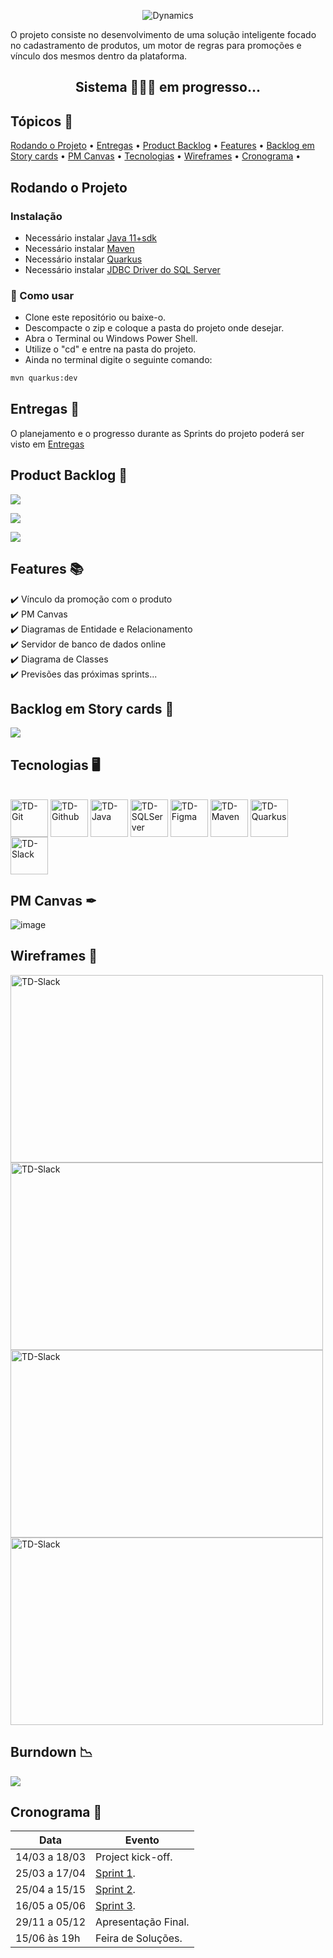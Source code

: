 <p align="center"> <img src="./Docs/LOGO/Dynamics_LOGO_README.png" alt="Dynamics" class="center"/> </p>

O projeto consiste no desenvolvimento de uma solução inteligente focado no cadastramento de produtos, um motor de regras para promoções e vínculo dos mesmos dentro da plataforma.


<h2 align="center">Sistema 👨🏻‍💻 em progresso...</h2>


<h2>Tópicos 🏁</h2>  

<p>
<a href="#rodando-o-projeto">Rodando o Projeto</a> •
<a href="#entregas-">Entregas</a> •
<a href="#product-backlog-">Product Backlog</a> •
<a href="#features-">Features</a> •
<a href="#backlog-em-story-cards-">Backlog em Story cards</a> •
<a href="#pm-canvas-">PM Canvas</a> •
<a href="#tecnologias-">Tecnologias</a> •
<a href="#wireframes-">Wireframes</a> •
<a href="#cronograma-">Cronograma</a> •
</p>


## Rodando o Projeto

<h3>Instalação</h3>  


- Necessário instalar [Java 11+sdk](https://www.oracle.com/java/technologies/javase/jdk11-archive-downloads.html)
- Necessário instalar [Maven](https://maven.apache.org/download.cgi/)
- Necessário instalar [Quarkus](https://quarkus.io/)
- Necessário instalar [JDBC Driver do SQL Server](https://docs.microsoft.com/pt-br/sql/connect/jdbc/download-microsoft-jdbc-driver-for-sql-server)


<h3>🎲 Como usar</h3>  


- Clone este repositório ou baixe-o.
- Descompacte o zip e coloque a pasta do projeto onde desejar.
- Abra o Terminal ou Windows Power Shell.
- Utilize o "cd" e entre na pasta do projeto.
- Ainda no terminal digite o seguinte comando:
```bash
mvn quarkus:dev
```


## Entregas 💎


O planejamento e o progresso durante as Sprints do projeto poderá ser visto em [Entregas](https://github.com/TudoDigital/Dynamics/wiki/Entregas)
<br>

## Product Backlog 📝 

<a href="https://github.com/TudoDigital/Dynamics/projects/1#column-18423006" target="_blank"><img src="https://img.shields.io/badge/SPRINT-1-blue?style=for-the-badge" target="_blank"></a>

<a href="https://github.com/TudoDigital/Dynamics/projects/1#column-18231431" target="_blank"><img src="https://img.shields.io/badge/SPRINT-2-blue?style=for-the-badge" target="_blank"></a>

<a href="https://github.com/TudoDigital/Dynamics/projects/1#column-18444381" target="_blank"><img src="https://img.shields.io/badge/SPRINT-3-blue?style=for-the-badge" target="_blank"></a>


## Features 📚


✔️ Vínculo da promoção com o produto  
✔️ PM Canvas  
✔️ Diagramas de Entidade e Relacionamento   
✔️ Servidor de banco de dados online  
✔️ Diagrama de Classes  
✔️ Previsões das próximas sprints...


## Backlog em Story cards 🧮 


<a href="https://github.com/TudoDigital/Dynamics/projects/2" target="_blank"><img src="https://img.shields.io/badge/SPRINT-BOARD-orange?style=for-the-badge" target="_blank"></a>


## Tecnologias 🖥


<div style="display: inline_block"><br>
  <img align="center" alt="TD-Git" height="60" width="60" src="https://github.com/TudoDigital/Dynamics/blob/develop_v0_main/Docs/Images/file_type_git_icon_130581.svg">
  <img align="center" alt="TD-Github" height="60" width="60" src="https://github.com/TudoDigital/Dynamics/blob/develop_v0_main/Docs/Images/github-logo_icon-icons.com_73546.svg">
  <img align="center" alt="TD-Java" height="60" width="60" src="https://github.com/TudoDigital/Dynamics/blob/develop_v0_main/Docs/Images/java_original_wordmark_logo_icon_146459.svg">
  <img align="center" alt="TD-SQLServer" height="60" width="60" src="https://cdn.jsdelivr.net/gh/devicons/devicon/icons/microsoftsqlserver/microsoftsqlserver-plain.svg">
  <img align="center" alt="TD-Figma" height="60" width="60" src="https://github.com/TudoDigital/Dynamics/blob/develop_v0_main/Docs/Images/figma_logo_icon_170157.svg">
  <img align="center" alt="TD-Maven" height="60" width="60" src="https://github.com/TudoDigital/Dynamics/blob/develop_v0_main/Docs/Images/file_type_maven_icon_130397.svg">
  <img align="center" alt="TD-Quarkus" height="60" width="60" src="https://github.com/TudoDigital/Dynamics/blob/develop_v0_main/Docs/Images/quarkus_logo_icon_144950.svg">
  <img align="center" alt="TD-Slack" height="60" width="60" src="https://github.com/TudoDigital/Dynamics/blob/develop_v0_main/Docs/Images/slack_logo_icon_170727.svg">
  
</div>
 
## PM Canvas ✒ 


![image](https://github.com/TudoDigital/Dynamics/blob/develop/Docs/PM%20Canvas/PM%20Canvas%20-%20Dynamics.png)


## Wireframes 🎨


<img align="center" alt="TD-Slack" height="300" width="500" src="https://github.com/TudoDigital/Dynamics/blob/develop_v0_main/Docs/Wireframes/Cadastro%20de%20Produtos%20-%20Dynamics%20by%20Tudo%20Digital.png">  
<img align="center" alt="TD-Slack" height="300" width="500" src="https://github.com/TudoDigital/Dynamics/blob/develop_v0_main/Docs/Wireframes/Cadastro%20de%20Promo%C3%A7%C3%A3o%20-%20Dynamics%20by%20Tudo%20Digital.png">
 <img align="center" alt="TD-Slack" height="300" width="500" src="https://github.com/TudoDigital/Dynamics/blob/develop_v0_main/Docs/Wireframes/Carrinho%20de%20Compras%20-%20Dynamics%20by%20Tudo%20Digital.png"> 
<img align="center" alt="TD-Slack" height="300" width="500" src="https://github.com/TudoDigital/Dynamics/blob/develop_v0_main/Docs/Wireframes/Produtos%20-%20Dynamics%20by%20Tudo%20Digital.png"> 

## Burndown 📉

<img align="center" src="https://raw.githubusercontent.com/TudoDigital/Dynamics/develop_v0_main/Docs/Images/GB.png">


## Cronograma 📅


| Data | Evento |
| -------| --------- |
| 14/03 a 18/03 | Project kick-off. |
| 25/03 a 17/04 | [Sprint 1](https://github.com/TudoDigital/Dynamics/tree/sprint-1). |
| 25/04 a 15/15 | [Sprint 2](). |
| 16/05 a 05/06 | [Sprint 3](). |
| 29/11 a 05/12 | Apresentação Final. |
| 15/06 às 19h | Feira de Soluções. |



  
  
 
